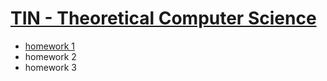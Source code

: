 # [TIN - Theoretical Computer Science](https://www.fit.vutbr.cz/study/courses/index.php.en?id=12941)

* [homework 1](https://github.com/europ/VUTBR-FIT-TIN/blob/master/homework1/homework1.pdf)
* homework 2
* homework 3

